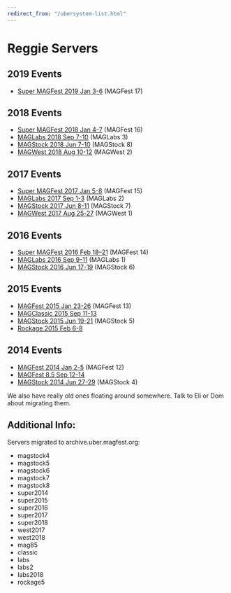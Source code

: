 ```yaml
---
redirect_from: "/ubersystem-list.html"
---
```


# Reggie Servers

## 2019 Events

* [Super MAGFest 2019 Jan 3-6](https://reggie.magfest.org) (MAGFest 17)


## 2018 Events

* [Super MAGFest 2018 Jan 4-7](https://super2018.uber.magfest.org/uber) (MAGFest 16)
* [MAGLabs 2018 Sep 7-10](https://labs2018.uber.magfest.org/uber) (MAGLabs 3)
* [MAGStock 2018 Jun 7-10](https://magstock8.uber.magfest.org/uber) (MAGStock 8)
* [MAGWest 2018 Aug 10-12](https://west2018.uber.magfest.org/uber) (MAGWest 2)


## 2017 Events

* [Super MAGFest 2017 Jan 5-8](https://super2017.uber.magfest.org/uber) (MAGFest 15)
* [MAGLabs 2017 Sep 1-3](https://labs2.uber.magfest.org/uber) (MAGLabs 2)
* [MAGStock 2017 Jun 8-11](https://magstock7.uber.magfest.org/uber) (MAGStock 7)
* [MAGWest 2017 Aug 25-27](https://west2017.uber.magfest.org/uber) (MAGWest 1)


## 2016 Events

* [Super MAGFest 2016 Feb 18–21](https://super2016.uber.magfest.org/uber) (MAGFest 14)
* [MAGLabs 2016 Sep 9-11](https://labs.uber.magfest.org/uber) (MAGLabs 1)
* [MAGStock 2016 Jun 17-19](https://magstock6.uber.magfest.org/uber) (MAGStock 6)


## 2015 Events

* [MAGFest 2015 Jan 23-26](https://super2015.uber.magfest.org/uber) (MAGFest 13)
* [MAGClassic 2015 Sep 11-13](https://classic.uber.magfest.org/uber)
* [MAGStock 2015 Jun 19-21](https://magstock5.uber.magfest.org/uber) (MAGStock 5)
* [Rockage 2015 Feb 6-8](https://rockage.uber.magfest.org/uber)


## 2014 Events

* [MAGFest 2014 Jan 2-5](https://super2014.uber.magfest.org/uber) (MAGFest 12)
* [MAGFest 8.5 Sep 12-14](https://mag85.uber.magfest.org/uber)
* [MAGStock 2014 Jun 27-29](https://magstock4.uber.magfest.org/uber) (MAGStock 4)


We also have really old ones floating around somewhere. Talk to Eli or Dom about migrating them.

## Additional Info:

Servers migrated to archive.uber.magfest.org:

* magstock4
* magstock5
* magstock6
* magstock7
* magstock8
* super2014
* super2015
* super2016
* super2017
* super2018
* west2017
* west2018
* mag85
* classic
* labs
* labs2
* labs2018
* rockage5

